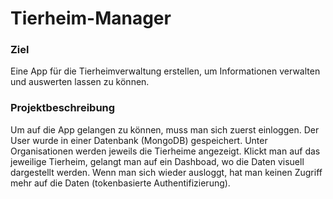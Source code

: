 # Tierheim-Manager

### Ziel
Eine App für die Tierheimverwaltung erstellen, um Informationen verwalten und auswerten lassen zu können.

### Projektbeschreibung
Um auf die App gelangen zu können, muss man sich zuerst einloggen. 
Der User wurde in einer Datenbank (MongoDB) gespeichert. 
Unter Organisationen werden jeweils die Tierheime angezeigt. 
Klickt man auf das jeweilige Tierheim, gelangt man auf ein Dashboad, wo die Daten visuell dargestellt werden. 
Wenn man sich wieder ausloggt, hat man keinen Zugriff mehr auf die Daten (tokenbasierte Authentifizierung).


